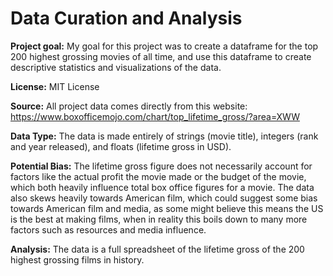 # Data Curation and Analysis
**Project goal:** My goal for this project was to create a dataframe for the top 200 highest grossing movies of all time, and use this dataframe to create descriptive statistics and visualizations of the data.

**License:** MIT License

**Source:** All project data comes directly from this website: https://www.boxofficemojo.com/chart/top_lifetime_gross/?area=XWW

**Data Type:** The data is made entirely of strings (movie title), integers (rank and year released), and floats (lifetime gross in USD).

**Potential Bias:** The lifetime gross figure does not necessarily account for factors like the actual profit the movie made or the budget of the movie, which both heavily influence total box office figures for a movie. The data also skews heavily towards American film, which could suggest some bias towards American film and media, as some might believe this means the US is the best at making films, when in reality this boils down to many more factors such as resources and media influence.

**Analysis:** The data is a full spreadsheet of the lifetime gross of the 200 highest grossing films in history.
